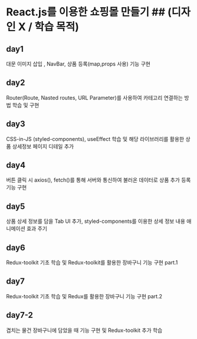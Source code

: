 # React.js를 이용한 쇼핑몰 만들기 ## (디자인 X / 학습 목적)

## day1
대문 이미지 삽입 , NavBar, 상품 등록(map,props 사용) 기능 구현   

## day2
Router(Route, Nasted routes, URL Parameter)를 사용하여 카테고리 연결하는 방법 학습 및 구현

## day3
CSS-in-JS (styled-components), useEffect 학습 및 해당 라이브러리를 활용한 상품 상세정보 페이지 디테일 추가

## day4
버튼 클릭 시 axios(), fetch()를 통해 서버와 통신하여 불러온 데이터로 상품 추가 등록 기능 구현

## day5
상품 상세 정보를 담을 Tab UI 추가, styled-components를 이용한 상세 정보 내용 애니메이션 효과 주기

## day6
Redux-toolkit 기초 학습 및 Redux-toolkit를 활용한 장바구니 기능 구현 part.1

## day7
Redux-toolkit 기초 학습 및 Redux를 활용한 장바구니 기능 구현 part.2   

## day7-2
겹치는 물건 장바구니에 담았을 때 기능 구현 및 Redux-toolkit 추가 학습
